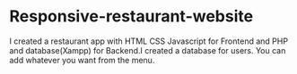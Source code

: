 # Responsive-restaurant-website
I created a restaurant app with HTML CSS Javascript for Frontend and PHP and database(Xampp) for Backend.I created a database for users.
You can add whatever you want from the menu.
